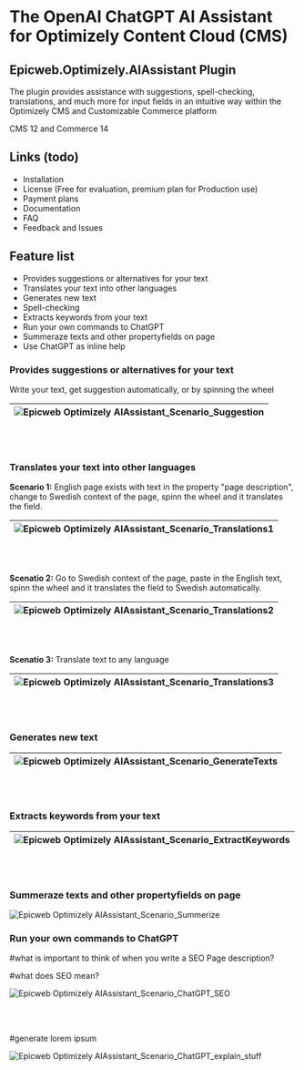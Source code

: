 # The OpenAI ChatGPT AI Assistant for Optimizely Content Cloud (CMS)

## Epicweb.Optimizely.AIAssistant Plugin
The plugin provides assistance with suggestions, spell-checking, translations, and much more for input fields in an intuitive way within the Optimizely CMS and Customizable Commerce platform

CMS 12 and Commerce 14

## Links (todo)
- Installation
- License (Free for evaluation, premium plan for Production use)
- Payment plans
- Documentation
- FAQ
- Feedback and Issues

## Feature list
- Provides suggestions or alternatives for your text
- Translates your text into other languages
- Generates new text
- Spell-checking
- Extracts keywords from your text
- Run your own commands to ChatGPT 
- Summeraze texts and other propertyfields on page
- Use ChatGPT as inline help

### Provides suggestions or alternatives for your text

Write your text, get suggestion automatically, or by spinning the wheel



| ![Epicweb Optimizely AIAssistant_Scenario_Suggestion](https://github.com/Epicweb-Optimizely/Epicweb.Optimizely.AIAssistant/assets/9716195/5c77b604-ccb3-4d3b-be48-59a8c885dae2) |
|-|

<br /><br />

### Translates your text into other languages

**Scenario 1:** English page exists with text in the property "page description", change to Swedish context of the page, spinn the wheel and it translates the field.

| ![Epicweb Optimizely AIAssistant_Scenario_Translations1](https://github.com/Epicweb-Optimizely/Epicweb.Optimizely.AIAssistant/assets/9716195/ebf3fa2f-fe97-4634-8bf7-81279a6c8a87) |
|-|

<br /><br />

**Scenatio 2:** Go to Swedish context of the page, paste in the English text, spinn the wheel and it translates the field to Swedish automatically.

| ![Epicweb Optimizely AIAssistant_Scenario_Translations2](https://github.com/Epicweb-Optimizely/Epicweb.Optimizely.AIAssistant/assets/9716195/5aad3ba0-fcff-4a98-be15-ac1b855e9083) |
|-|

<br /><br />

**Scenatio 3:** Translate text to any language

| ![Epicweb Optimizely AIAssistant_Scenario_Translations3](https://github.com/Epicweb-Optimizely/Epicweb.Optimizely.AIAssistant/assets/9716195/938b1f81-c57d-4ea3-8e4c-a21beabeb030) |
|-|

<br /><br />

### Generates new text

| ![Epicweb Optimizely AIAssistant_Scenario_GenerateTexts](https://github.com/Epicweb-Optimizely/Epicweb.Optimizely.AIAssistant/assets/9716195/3454e14c-af6a-4ea0-8ed0-70ea5db76acf) |
|-|

<br /><br />


### Extracts keywords from your text

| ![Epicweb Optimizely AIAssistant_Scenario_ExtractKeywords](https://github.com/Epicweb-Optimizely/Epicweb.Optimizely.AIAssistant/assets/9716195/4052fa47-bb11-4fe2-95d1-ebceadb1af92) |
|-|

<br /><br />

### Summeraze texts and other propertyfields on page

![Epicweb Optimizely AIAssistant_Scenario_Summerize](https://github.com/Epicweb-Optimizely/Epicweb.Optimizely.AIAssistant/assets/9716195/614ca6cc-4cda-46a0-8842-18229e6f80e0)

### Run your own commands to ChatGPT 

#what is important to think of when you write a SEO Page description?

#what does SEO mean?

![Epicweb Optimizely AIAssistant_Scenario_ChatGPT_SEO](https://github.com/Epicweb-Optimizely/Epicweb.Optimizely.AIAssistant/assets/9716195/3a525986-47ec-4f78-a948-8c0779c620a4)

<br /><br />

#generate lorem ipsum

![Epicweb Optimizely AIAssistant_Scenario_ChatGPT_explain_stuff](https://github.com/Epicweb-Optimizely/Epicweb.Optimizely.AIAssistant/assets/9716195/66df1610-cc40-40f7-8b1a-aba07d889fc4)

<br /><br />

